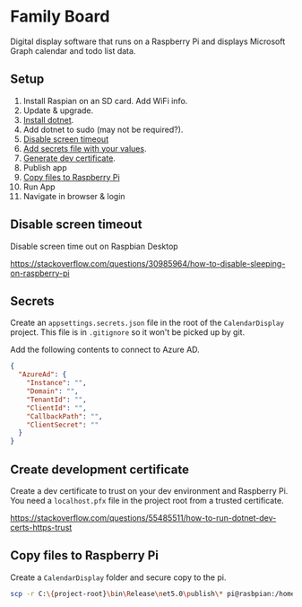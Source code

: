 # Family Board

Digital display software that runs on a Raspberry Pi and displays Microsoft Graph calendar and todo list data.


## Setup

1. Install Raspian on an SD card. Add WiFi info.
2. Update & upgrade.
3. [Install dotnet](https://docs.microsoft.com/en-us/dotnet/iot/deployment).
4. Add dotnet to sudo (may not be required?).
7. [Disable screen timeout](#Disable-screen-timeout)
5. [Add secrets file with your values](#Secrets).
6. [Generate dev certificate](#Create-development-certificate).
8. Publish app
9. [Copy files to Raspberry Pi](#Copy-files-to-Raspberry-Pi)
10. Run App
11. Navigate in browser & login


## Disable screen timeout

Disable screen time out on Raspbian Desktop

https://stackoverflow.com/questions/30985964/how-to-disable-sleeping-on-raspberry-pi


## Secrets

Create an `appsettings.secrets.json` file in the root of the `CalendarDisplay` project. This file is in `.gitignore` so it won't be picked up by git.

Add the following contents to connect to Azure AD.

```json
{
  "AzureAd": {
    "Instance": "",
    "Domain": "",
    "TenantId": "",
    "ClientId": "",
    "CallbackPath": "",
    "ClientSecret": ""
  }
}
```


## Create development certificate

Create a dev certificate to trust on your dev environment and Raspberry Pi. You need a `localhost.pfx` file in the project root from a trusted certificate.

https://stackoverflow.com/questions/55485511/how-to-run-dotnet-dev-certs-https-trust


## Copy files to Raspberry Pi

Create a `CalendarDisplay` folder and secure copy to the pi.

```bash
scp -r C:\{project-root}\bin\Release\net5.0\publish\* pi@rasbpian:/home/pi/CalendarDisplay
```